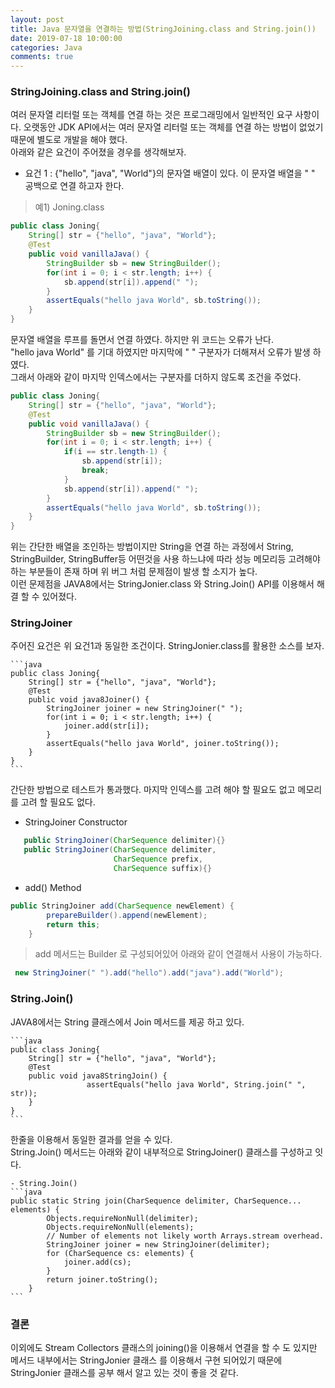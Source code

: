 ```yaml
---
layout: post
title: Java 문자열을 연결하는 방법(StringJoining.class and String.join())
date: 2019-07-18 10:00:00
categories: Java
comments: true
---
```


### StringJoining.class and String.join()

여러 문자열 리터럴 또는 객체를 연결 하는 것은 프로그래밍에서 일반적인 요구 사항이다.
오랫동안 JDK API에서는 여러 문자열 리터럴 또는 객체를 연결 하는 방법이 없었기 때문에
별도로 개발을 해야 했다.  
아래와 같은 요건이 주어졌을 경우를 생각해보자.

- 요건 1 : {"hello", "java", "World"}의 문자열 배열이 있다. 이 문자열 배열을 " " 공백으로 연결 하고자 한다.
  
> 예1) Joning.class
```java
public class Joning{
    String[] str = {"hello", "java", "World"};
    @Test
    public void vanillaJava() {
        StringBuilder sb = new StringBuilder();
        for(int i = 0; i < str.length; i++) {
            sb.append(str[i]).append(" ");
        }
        assertEquals("hello java World", sb.toString());
    }
}
```
    
문자열 배열을 루프를 돌면서 연결 하였다. 하지만 위 코드는 오류가 난다.  
"hello java World" 를 기대 하였지만 마지막에 " " 구분자가 더해져서 오류가 발생 하였다.  
그래서 아래와 같이 마지막 인덱스에서는 구분자를 더하지 않도록 조건을 주었다.  
    
```java
public class Joning{
    String[] str = {"hello", "java", "World"};
    @Test
    public void vanillaJava() {
        StringBuilder sb = new StringBuilder();
        for(int i = 0; i < str.length; i++) {
            if(i == str.length-1) {
                sb.append(str[i]); 
                break;
            }
            sb.append(str[i]).append(" ");
        }
        assertEquals("hello java World", sb.toString());
    }
}
```
    
위는 간단한 배열을 조인하는 방법이지만 String을 연결 하는 과정에서 String, StringBuilder, StringBuffer등
어떤것을 사용 하느냐에 따라 성능 메모리등 고려해야 하는 부분들이 존재 하며
위 버그 처럼 문제점이 발생 할 소지가 높다.  
이런 문제점을 JAVA8에서는 StringJonier.class 와 String.Join() API를 이용해서 해결 할 수 있어졌다.
    
### StringJoiner  
주어진 요건은 위 요건1과 동일한 조건이다. StringJonier.class를 활용한 소스를 보자.

    ```java
    public class Joning{
        String[] str = {"hello", "java", "World"};
        @Test
        public void java8Joiner() {
            StringJoiner joiner = new StringJoiner(" ");
            for(int i = 0; i < str.length; i++) {
                joiner.add(str[i]);
            }
            assertEquals("hello java World", joiner.toString());
        }
    }
    ```    

간단한 방법으로 테스트가 통과했다. 마지막 인덱스를 고려 해야 할 필요도 없고 메모리를 고려 할 필요도 없다.  
    
- StringJoiner Constructor
    
```java
   public StringJoiner(CharSequence delimiter){}
   public StringJoiner(CharSequence delimiter,
                       CharSequence prefix,
                       CharSequence suffix){}
```
    
- add() Method
    
```java
public StringJoiner add(CharSequence newElement) {
        prepareBuilder().append(newElement);
        return this;
    }
 ```
     
> add 메서드는 Builder 로 구성되어있어 아래와 같이 연결해서 사용이 가능하다.
    
```java
 new StringJoiner(" ").add("hello").add("java").add("World");
```
    
### String.Join()

JAVA8에서는 String 클래스에서 Join 메서드를 제공 하고 있다.
    
    ```java
    public class Joning{
        String[] str = {"hello", "java", "World"};
        @Test
        public void java8StringJoin() {
                     assertEquals("hello java World", String.join(" ", str));
        }
    }
    ```
    
한줄을 이용해서 동일한 결과를 얻을 수 있다.  
String.Join() 메서드는 아래와 같이 내부적으로 StringJoiner() 클래스를 구성하고 잇다.
    
    - String.Join()
    ```java
    public static String join(CharSequence delimiter, CharSequence... elements) {
            Objects.requireNonNull(delimiter);
            Objects.requireNonNull(elements);
            // Number of elements not likely worth Arrays.stream overhead.
            StringJoiner joiner = new StringJoiner(delimiter);
            for (CharSequence cs: elements) {
                joiner.add(cs);
            }
            return joiner.toString();
        }
    ```
    
### 결론
이외에도 Stream Collectors 클래스의 joining()을 이용해서 연결을 할 수 도 있지만
메서드 내부에서는 StringJonier 클래스 를 이용해서 구현 되어있기 때문에
StringJonier 클래스를 공부 해서 알고 있는 것이 좋을 것 같다.
    

    